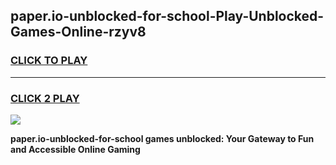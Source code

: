 
## paper.io-unblocked-for-school-Play-Unblocked-Games-Online-rzyv8
<h3>
<a href="https://premium76.site?title=paper.io-unblocked-for-school&ref=25A">CLICK TO PLAY</a></h3>
<hr>

<h3>
<a href="https://premium76.site?title=paper.io-unblocked-for-school&ref=25A">CLICK 2 PLAY</a>
  
</h3>

<a href="https://premium76.site?title=paper.io-unblocked-for-school&ref=25A"><img src="https://clearcache.store/games.png"></a>


**paper.io-unblocked-for-school games unblocked: Your Gateway to Fun and Accessible Online Gaming**
